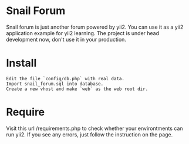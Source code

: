 Snail Forum
===========

Snail forum is just another forum powered by yii2. You can use it as a yii2 application example for yii2 learning. The project is under head development now, don't use it in your production.

Install
=======
    Edit the file `config/db.php` with real data.
    Import snail_forum.sql into database. 
    Create a new vhost and make `web` as the web root dir.
    
Require
=======

Visit this url /requirements.php to check whether your environtments can run yii2. If you see any errors, just follow the instruction on the page.
